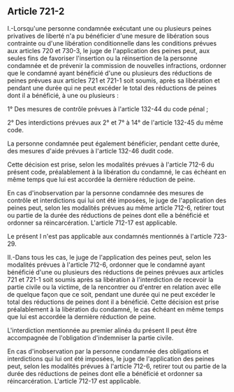 Article 721-2
----
I.-Lorsqu'une personne condamnée exécutant une ou plusieurs peines privatives de
liberté n'a pu bénéficier d'une mesure de libération sous contrainte ou d'une
libération conditionnelle dans les conditions prévues aux articles 720 et 730-3,
le juge de l'application des peines peut, aux seules fins de favoriser
l'insertion ou la réinsertion de la personne condamnée et de prévenir la
commission de nouvelles infractions, ordonner que le condamné ayant bénéficié
d'une ou plusieurs des réductions de peines prévues aux articles 721 et 721-1
soit soumis, après sa libération et pendant une durée qui ne peut excéder le
total des réductions de peines dont il a bénéficié, à une ou plusieurs :

1° Des mesures de contrôle prévues à l'article 132-44 du code pénal ;

2° Des interdictions prévues aux 2° et 7° à 14° de l'article 132-45 du même
code.

La personne condamnée peut également bénéficier, pendant cette durée, des
mesures d'aide prévues à l'article 132-46 dudit code.

Cette décision est prise, selon les modalités prévues à l'article 712-6 du
présent code, préalablement à la libération du condamné, le cas échéant en même
temps que lui est accordée la dernière réduction de peine.

En cas d'inobservation par la personne condamnée des mesures de contrôle et
interdictions qui lui ont été imposées, le juge de l'application des peines
peut, selon les modalités prévues au même article 712-6, retirer tout ou partie
de la durée des réductions de peines dont elle a bénéficié et ordonner sa
réincarcération. L'article 712-17 est applicable.

Le présent I n'est pas applicable aux condamnés mentionnés à l'article 723-29.

II.-Dans tous les cas, le juge de l'application des peines peut, selon les
modalités prévues à l'article 712-6, ordonner que le condamné ayant bénéficié
d'une ou plusieurs des réductions de peines prévues aux articles 721 et 721-1
soit soumis après sa libération à l'interdiction de recevoir la partie civile ou
la victime, de la rencontrer ou d'entrer en relation avec elle de quelque façon
que ce soit, pendant une durée qui ne peut excéder le total des réductions de
peines dont il a bénéficié. Cette décision est prise préalablement à la
libération du condamné, le cas échéant en même temps que lui est accordée la
dernière réduction de peine.

L'interdiction mentionnée au premier alinéa du présent II peut être accompagnée
de l'obligation d'indemniser la partie civile.

En cas d'inobservation par la personne condamnée des obligations et
interdictions qui lui ont été imposées, le juge de l'application des peines
peut, selon les modalités prévues à l'article 712-6, retirer tout ou partie de
la durée des réductions de peines dont elle a bénéficié et ordonner sa
réincarcération. L'article 712-17 est applicable.
